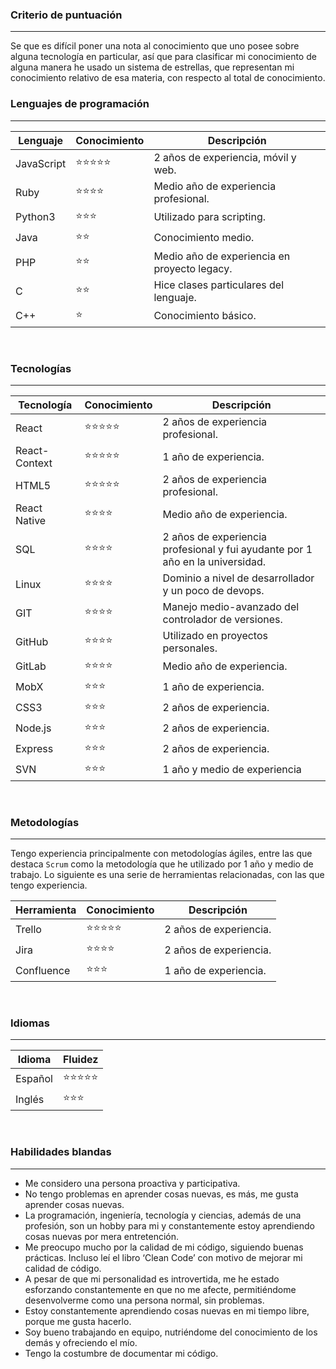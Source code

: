 ### Criterio de puntuación

---

Se que es difícil poner una nota al conocimiento que uno posee sobre alguna tecnología en particular, así que para clasificar mi conocimiento de alguna manera he usado un sistema de estrellas, que representan mi conocimiento relativo de esa materia, con respecto al total de conocimiento.

### Lenguajes de programación

---

| Lenguaje  |    Conocimiento   | Descripción |
| ----------- | ----------------- | ----------- |
| JavaScript  | ⭐⭐⭐⭐⭐ | 2 años de experiencia, móvil y web. |
| Ruby        | ⭐⭐⭐⭐ | Medio año de experiencia profesional. |
| Python3     | ⭐⭐⭐ | Utilizado para scripting. |
| Java        | ⭐⭐ | Conocimiento medio. |
| PHP         | ⭐⭐ | Medio año de experiencia en proyecto legacy.  |
| C           | ⭐⭐ | Hice clases particulares del lenguaje. |
| C++         | ⭐ | Conocimiento básico.  |
<br/>

### Tecnologías

---

| Tecnología  |    Conocimiento   | Descripción |
| ----------- | ----------------- | ----------- |
| React       | ⭐⭐⭐⭐⭐ | 2 años de experiencia profesional. |
| React-Context   | ⭐⭐⭐⭐⭐ | 1 año de experiencia. |
| HTML5       | ⭐⭐⭐⭐⭐ | 2 años de experiencia profesional. |
| React Native| ⭐⭐⭐⭐ | Medio año de experiencia. |
| SQL         | ⭐⭐⭐⭐ | 2 años de experiencia profesional y fui ayudante por 1 año en la universidad. |
| Linux       | ⭐⭐⭐⭐ | Dominio a nivel de desarrollador y un poco de devops.  |
| GIT         | ⭐⭐⭐⭐ | Manejo medio-avanzado del controlador de versiones. |
| GitHub         | ⭐⭐⭐⭐ | Utilizado en proyectos personales. |
| GitLab         | ⭐⭐⭐⭐ | Medio año de experiencia. |
| MobX        | ⭐⭐⭐ | 1 año de experiencia.  |
| CSS3        | ⭐⭐⭐ | 2 años de experiencia.  |
| Node.js     | ⭐⭐⭐ | 2 años de experiencia.  |
| Express     | ⭐⭐⭐ | 2 años de experiencia.  |
| SVN         | ⭐⭐⭐ | 1 año y medio de experiencia |
<br/>

### Metodologías

---

Tengo experiencia principalmente con metodologías ágiles, entre las que destaca ``Scrum`` como la metodología que he utilizado por 1 año y medio de trabajo. Lo siguiente es una serie de herramientas relacionadas, con las que tengo experiencia.

| Herramienta  |    Conocimiento   | Descripción |
| ----------- | ----------------- | ----------- |
| Trello       | ⭐⭐⭐⭐⭐ | 2 años de experiencia. |
| Jira         | ⭐⭐⭐⭐ | 2 años de experiencia. |
| Confluence   | ⭐⭐⭐ | 1 año de experiencia. |
<br/>

### Idiomas

---

| Idioma      |    Fluidez        |
| ----------- | ----------------- |
| Español     | ⭐⭐⭐⭐⭐ |
| Inglés      | ⭐⭐⭐ |
<br/>

### Habilidades blandas

---

- Me considero una persona proactiva y participativa.
- No tengo problemas en aprender cosas nuevas, es más, me gusta aprender cosas nuevas.
- La programación, ingeniería, tecnología y ciencias, además de una profesión, son un hobby para mi y constantemente estoy aprendiendo cosas nuevas por mera entretención.
- Me preocupo mucho por la calidad de mi código, siguiendo buenas prácticas. Incluso leí el libro ‘Clean Code’ con motivo de mejorar mi calidad de código.
- A pesar de que mi personalidad es introvertida, me he estado esforzando constantemente en que no me afecte, permitiéndome desenvolverme como una persona normal, sin problemas.
- Estoy constantemente aprendiendo cosas nuevas en mi tiempo libre, porque me gusta hacerlo.
- Soy bueno trabajando en equipo, nutriéndome del conocimiento de los demás y ofreciendo el mío.
- Tengo la costumbre de documentar mi código.

